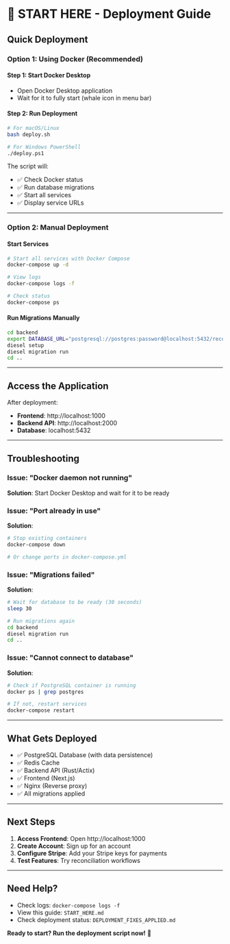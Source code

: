 # 🚀 START HERE - Deployment Guide

## Quick Deployment

### Option 1: Using Docker (Recommended)

#### Step 1: Start Docker Desktop
- Open Docker Desktop application
- Wait for it to fully start (whale icon in menu bar)

#### Step 2: Run Deployment
```bash
# For macOS/Linux
bash deploy.sh

# For Windows PowerShell
./deploy.ps1
```

The script will:
- ✅ Check Docker status
- ✅ Run database migrations
- ✅ Start all services
- ✅ Display service URLs

---

### Option 2: Manual Deployment

#### Start Services
```bash
# Start all services with Docker Compose
docker-compose up -d

# View logs
docker-compose logs -f

# Check status
docker-compose ps
```

#### Run Migrations Manually
```bash
cd backend
export DATABASE_URL="postgresql://postgres:password@localhost:5432/reconciliation_app"
diesel setup
diesel migration run
cd ..
```

---

## Access the Application

After deployment:
- **Frontend**: http://localhost:1000
- **Backend API**: http://localhost:2000
- **Database**: localhost:5432

---

## Troubleshooting

### Issue: "Docker daemon not running"
**Solution**: Start Docker Desktop and wait for it to be ready

### Issue: "Port already in use"
**Solution**: 
```bash
# Stop existing containers
docker-compose down

# Or change ports in docker-compose.yml
```

### Issue: "Migrations failed"
**Solution**:
```bash
# Wait for database to be ready (30 seconds)
sleep 30

# Run migrations again
cd backend
diesel migration run
cd ..
```

### Issue: "Cannot connect to database"
**Solution**:
```bash
# Check if PostgreSQL container is running
docker ps | grep postgres

# If not, restart services
docker-compose restart
```

---

## What Gets Deployed

- ✅ PostgreSQL Database (with data persistence)
- ✅ Redis Cache
- ✅ Backend API (Rust/Actix)
- ✅ Frontend (Next.js)
- ✅ Nginx (Reverse proxy)
- ✅ All migrations applied

---

## Next Steps

1. **Access Frontend**: Open http://localhost:1000
2. **Create Account**: Sign up for an account
3. **Configure Stripe**: Add your Stripe keys for payments
4. **Test Features**: Try reconciliation workflows

---

## Need Help?

- Check logs: `docker-compose logs -f`
- View this guide: `START_HERE.md`
- Check deployment status: `DEPLOYMENT_FIXES_APPLIED.md`

**Ready to start? Run the deployment script now!** 🚀

